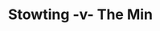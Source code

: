 ---
year: "2010"
serialNumber: "0388" 
game: "Stowting"
title: "Stowting -v- The Min"
gameLocation: ""
gameDate: ""
result: ""
resultType: ""
type: "game"
---